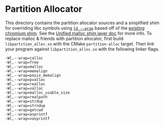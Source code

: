 # Partition Allocator

This directory contains the partition allocator sources and a simplified shim for overriding libc
symbols using [`ld --wrap`][wrap] based off of the [existing chromium shim][shim]. See the
[Unified malloc shim layer doc][design-doc] for more info. To replace malloc & friends with partition
allocator, first build `libpartition_alloc.so` with the CMake `partition-alloc` target. Then link
your program against `libpartition_alloc.so` with the following linker flags.

```
-Wl,--wrap=calloc
-Wl,--wrap=free
-Wl,--wrap=malloc
-Wl,--wrap=memalign
-Wl,--wrap=posix_memalign
-Wl,--wrap=pvalloc
-Wl,--wrap=realloc
-Wl,--wrap=valloc
-Wl,--wrap=malloc_usable_size
-Wl,--wrap=realpath
-Wl,--wrap=strdup
-Wl,--wrap=strndup
-Wl,--wrap=getcwd
-Wl,--wrap=asprintf
-Wl,--wrap=vasprintf
```

[wrap]: https://chromium.googlesource.com/chromium/src/base/+/refs/heads/main/allocator/allocator_shim_override_libc_symbols.h
[shim]: https://chromium.googlesource.com/chromium/src/base/+/refs/heads/main/allocator/allocator_shim_default_dispatch_to_partition_alloc.cc
[design-doc]: https://docs.google.com/document/d/1yKlO1AO4XjpDad9rjcBOI15EKdAGsuGO_IeZy0g0kxo/edit
